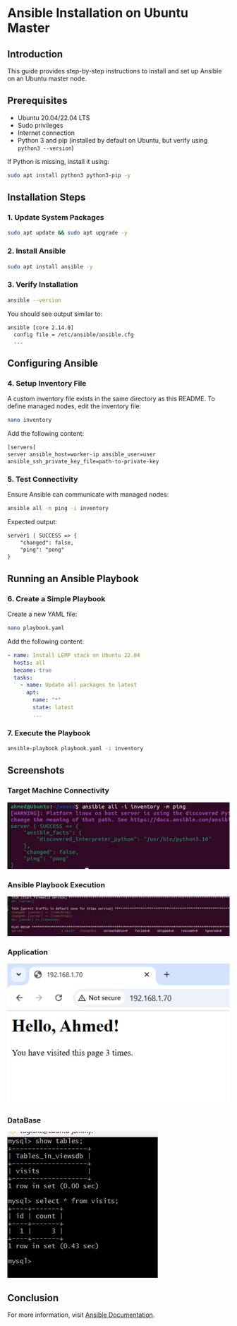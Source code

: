 # Ansible Installation on Ubuntu Master

## Introduction
This guide provides step-by-step instructions to install and set up Ansible on an Ubuntu master node.

## Prerequisites
- Ubuntu 20.04/22.04 LTS
- Sudo privileges
- Internet connection
- Python 3 and pip (installed by default on Ubuntu, but verify using `python3 --version`)

If Python is missing, install it using:
```bash
sudo apt install python3 python3-pip -y
```

## Installation Steps

### 1. Update System Packages
```bash
sudo apt update && sudo apt upgrade -y
```

### 2. Install Ansible
```bash
sudo apt install ansible -y
```

### 3. Verify Installation
```bash
ansible --version
```

You should see output similar to:
```
ansible [core 2.14.0]
  config file = /etc/ansible/ansible.cfg
  ...
```

## Configuring Ansible

### 4. Setup Inventory File
A custom inventory file exists in the same directory as this README. To define managed nodes, edit the inventory file:
```bash
nano inventory
```
Add the following content:
```
[servers]
server ansible_host=worker-ip ansible_user=user ansible_ssh_private_key_file=path-to-private-key
```

### 5. Test Connectivity
Ensure Ansible can communicate with managed nodes:
```bash
ansible all -m ping -i inventory
```
Expected output:
```
server1 | SUCCESS => {
    "changed": false,
    "ping": "pong"
}
```

## Running an Ansible Playbook

### 6. Create a Simple Playbook
Create a new YAML file:
```bash
nano playbook.yaml
```
Add the following content:
```yaml
- name: Install LEMP stack on Ubuntu 22.04
  hosts: all
  become: true
  tasks:
    - name: Update all packages to latest
      apt:
        name: "*"
        state: latest
        ...
```

### 7. Execute the Playbook
```bash
ansible-playbook playbook.yaml -i inventory
```

## Screenshots
### Target Machine Connectivity
![Target Machine Connectivity](./Images/Image-1.png)

### Ansible Playbook Execution
![Ansible Playbook Execution](./Images/Image-4.png)

### Application 
![Application](./Images/Image-2.png)

### DataBase
![DataBase](./Images/Image-3.png)

## Conclusion
For more information, visit [Ansible Documentation](https://docs.ansible.com/).

